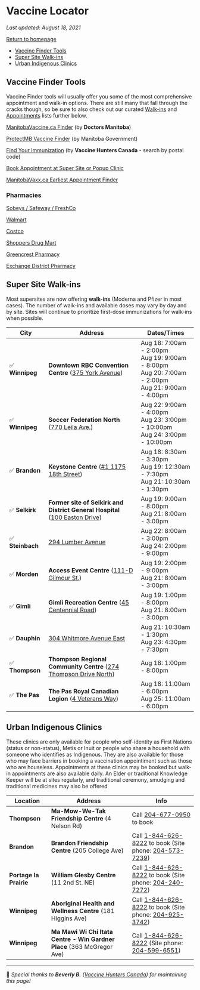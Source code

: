 # Vaccine Locator

_Last updated: August 18, 2021_

<a href="https://mbupdates.ca/" class="button">Return to homepage</a>

- [Vaccine Finder Tools](#vaccine-finder-tools)
- [Super Site Walk-ins](#super-site-walk-ins)
- [Urban Indigenous Clinics](#urban-indigenous-clinics)

<!-- HIDE FOR NOW
- [Walk-ins](#walk-ins)
- [Appointments](#appointments)
-->

## Vaccine Finder Tools

Vaccine Finder tools will usually offer you some of the most comprehensive appointment and walk-in options. There are still many that fall through the cracks though, so be sure to also check out our curated [Walk-ins](#walk-ins) and [Appointments](#appointments) lists further below.

<a href="https://www.manitobavaccine.ca/vaccine-finder/" class="button">ManitobaVaccine.ca Finder</a> (by **Doctors Manitoba**)

<a href="https://protectmb.ca/" class="button">ProtectMB Vaccine Finder</a> (by Manitoba Government)

<a href="https://appointments.vaccinehunters.ca/search/r3p1p6" class="button">Find Your Immunization</a> (by **Vaccine Hunters Canada** - search by postal code)

<a href="https://patient.petalmd.com/login?groupId=6032" class="button">Book Appointment at Super Site or Popup Clinic</a>

<a href="https://manitobavaxx.ca/" class="button">ManitobaVaxx.ca Earliest Appointment Finder</a>


### Pharmacies

<a href="https://www.pharmacyappointments.ca/" class="button">Sobeys / Safeway / FreshCo</a>

<a href="https://portal.healthmyself.net/walmartmb/forms/zye" class="button">Walmart</a>

<a href="https://costcopharmacy.ca/appointment" class="button">Costco</a>

<a href="https://covid-19.shoppersdrugmart.ca/en" class="button">Shoppers Drug Mart</a>

<a href="https://greencrestrx.com/index.html" class="button">Greencrest Pharmacy</a>

<a href="https://exchangedistrictrx.com/" class="button">Exchange District Pharmacy</a>


<!-- HIDE FOR NOW

## Walk-ins

The following are (non-supersite) clinics offering walk-in immunizations.  No appointments are necessary.


Health Region | Location | Address | Date | Time | Info
--- | --- | --- | --- | --- | -- 
**N/A** | **N/A** | N/A | **N/A** | N/A | N/A

-->

## Super Site Walk-ins

Most supersites are now offering **walk-ins** (Moderna and Pfizer in most cases). The number of walk-ins and available doses may vary by day and by site. Sites will continue to prioritize first-dose immunizations for walk-ins when possible.

City | Address | Dates/Times
--- | --- | --- |
✅ **Winnipeg** | **Downtown RBC Convention Centre** ([375 York Avenue](https://g.page/RBCConventionCentreWinnipeg?share)) | Aug 18: 7:00am - 2:00pm<br />Aug 19: 9:00am - 8:00pm<br />Aug 20: 7:00am - 2:00pm<br />Aug 21: 9:00am - 4:00pm
✅ **Winnipeg** | **Soccer Federation North** ([770 Leila Ave.](https://goo.gl/maps/6v4KhCCk8wKpC4GN6)) | Aug 22: 9:00am - 4:00pm<br />Aug 23: 3:00pm - 10:00pm<br />Aug 24: 3:00pm - 10:00pm
✅ **Brandon** | **Keystone Centre** ([#1 1175 18th Street](https://goo.gl/maps/kxj2gLUCvwG5M84J9)) | Aug 18: 8:30am - 3:30pm<br />Aug 19: 12:30am - 7:30pm<br />Aug 21: 10:30am - 1:30pm
✅ **Selkirk** | **Former site of Selkirk and District General Hospital** ([100 Easton Drive](https://goo.gl/maps/oG6v6NjCR5hSjHoWA)) | Aug 19: 9:00am - 8:00pm<br />Aug 21: 8:00am - 3:00pm
✅ **Steinbach** | [294 Lumber Avenue](https://goo.gl/maps/i8mHT6f7dYPvimzm9) | Aug 22: 8:00am - 3:00pm<br />Aug 24: 2:00pm - 9:00pm
✅ **Morden** | **Access Event Centre** ([111-D Gilmour St.](https://goo.gl/maps/QbrwRQpxUJ5ndne77)) | Aug 19: 2:00pm - 9:00pm<br />Aug 21: 8:00am - 3:00pm
✅ **Gimli** | **Gimli Recreation Centre** ([45 Centennial Road](https://goo.gl/maps/cvAM96ZkGwJMLbNJ6)) | Aug 19: 1:00pm - 8:00pm<br />Aug 21: 8:00am - 3:00pm
✅ **Dauphin** | [304 Whitmore Avenue East](https://goo.gl/maps/qwUafTds7yvqMs4x7) | Aug 21: 10:30am - 1:30pm<br />Aug 23: 4:30pm - 7:30pm
✅ **Thompson** | **Thompson Regional Community Centre** ([274 Thompson Drive North](https://goo.gl/maps/z6dyyi3s9XgYFipW8)) | Aug 18: 1:00pm - 8:00pm
✅ **The Pas** | **The Pas Royal Canadian Legion** ([4 Veterans Way](https://goo.gl/maps/uL64fvuiCYDowAbZ9)) | Aug 18: 11:00am - 6:00pm<br />Aug 25: 11:00am - 6:00pm


<!-- HIDE FOR NOW

## Appointments

The following are clinics offering scheduled appointments.  You must book at these locations in advance. (Availability may vary).

Health Region | Location | Address | Date | Info
--- | --- | --- | --- |---
**N/A** | **N/A** | N/A | **N/A** | N/A

-->

## Urban Indigenous Clinics

These clinics are only available for people who self-identity as First Nations (status or non-status), Metis or Inuit or people who share a household with someone who identifies as Indigenous.  They are also available for those who may face barriers in booking a vaccination appointiment such as those who are houseless.  Appointments at these clinics may be booked but walk-in appointments are also available daily.  An Elder or traditional Knowledge Keeper will be at sites regularly, and traditional ceremony, smudging and traditional medicines may also be offered

Location | Address |Info 
--- | --- | --- 
**Thompson** | **Ma-Mow-We-Tak Friendship Centre** (4 Nelson Rd) | Call [204-677-0950](tel:12046770950) to book
**Brandon** | **Brandon Friendship Centre** (205 College Ave) |  Call [1-844-626-8222](tel:18446268222) to book (Site phone: [204-573-7239](tel:12045737239))
**Portage la Prairie** | **William Glesby Centre** (11 2nd St. NE) | Call [1-844-626-8222](tel:18446268222) to book (Site phone: [204-240-7272](tel:12042407272))
**Winnipeg** | **Aboriginal Health and Wellness Centre** (181 Higgins Ave)| Call [1-844-626-8222](tel:18446268222) to book (Site phone: [204-925-3742](tel:12049253742))
**Winnipeg** | **Ma Mawi Wi Chi Itata Centre - Win Gardner Place** (363 McGregor Ave)| Call [1-844-626-8222](tel:18446268222) (Site phone: [204-599-6551](tel:12045996551)) 
 

---


🙏 _Special thanks to **Beverly B.** ([Vaccine Hunters Canada](https://vaccinehunters.ca)) for maintaining this page!_
